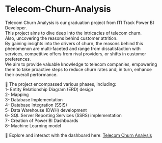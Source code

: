 # Telecom-Churn-Analysis
Telecom Churn Analysis is our graduation project from ITI Track Power BI Developer.  
This project aims to dive deep into the intricacies of telecom churn.  
Also, uncovering the reasons behind customer attrition.   
By gaining insights into the drivers of churn, the reasons behind this phenomenon are multi-faceted and range from dissatisfaction with services, competitive offers from rival providers, or shifts in customer preferences.  
We aim to provide valuable knowledge to telecom companies, empowering them to take proactive steps to reduce churn rates and, in turn, enhance their overall performance.   

📍 The project encompassed various phases, including:  
1- Entity Relationship Diagram (ERD) design  
2- Mapping  
3- Database Implementation  
4- Database Integration (SSIS)  
5- Data Warehouse (DWH) development  
6- SQL Server Reporting Services (SSRS) implementation  
7- Creation of Power BI Dashboards  
8- Machine Learning model

📎 Explore and interact with the dashboard here:
[Telecom Churn Analysis](https://www.novypro.com/project/telcom-churn-analysis-power-bi)
